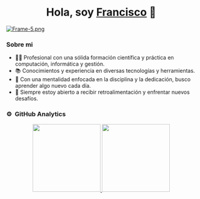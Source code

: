 <div align="center">
<h1 align="center">Hola, soy <a href="https://www.franciscogonzalez.dev/">Francisco</a> 👋</h1>
</div>

[![Frame-5.png](https://i.postimg.cc/2S6xDb6j/Frame-5.png)](https://www.franciscogonzalez.dev/)
###  Sobre mi

- 👨‍💻 Profesional con una sólida formación científica y práctica en computación, informática y gestión.
- 📚 Conocimientos y experiencia en diversas tecnologías y herramientas. 
- 🧠 Con una mentalidad enfocada en la disciplina y la dedicación, busco aprender algo nuevo cada día.
- 🚀 Siempre estoy abierto a recibir retroalimentación y enfrentar nuevos desafíos.

### ⚙️ &nbsp;GitHub Analytics

<p align="center">
<a href="https://github.com/ArisGuimera">
  <img height="180em" src="https://github-readme-stats-eight-theta.vercel.app/api?username=devfranciscogonzalez&show_icons=true&theme=algolia&include_all_commits=true&count_private=true"/>
  <img height="180em" src="https://github-readme-stats-eight-theta.vercel.app/api/top-langs/?username=devfranciscogonzalez&layout=compact&langs_count=8&theme=algolia"/>
</a>
</p>

<!--
**devfranciscogonzalez/devfranciscogonzalez** is a ✨ _special_ ✨ repository because its `README.md` (this file) appears on your GitHub profile.

Here are some ideas to get you started:

- 🔭 I’m currently working on ...
- 🌱 I’m currently learning ...
- 👯 I’m looking to collaborate on ...
- 🤔 I’m looking for help with ...
- 💬 Ask me about ...
- 📫 How to reach me: ...
- 😄 Pronouns: ...
- ⚡ Fun fact: ...
-->
